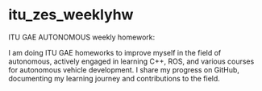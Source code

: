 # itu_zes_weeklyhw
ITU GAE AUTONOMOUS weekly homework:

I am doing ITU GAE homeworks to improve myself in the field of autonomous, actively engaged in learning C++, ROS, and various courses for autonomous vehicle development. I share my progress on GitHub, documenting my learning journey and contributions to the field.
